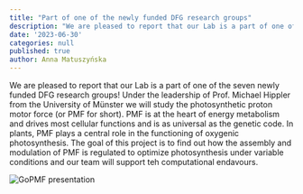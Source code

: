 ```yaml
---
title: "Part of one of the newly funded DFG research groups"
description: "We are pleased to report that our Lab is a part of one of the seven newly funded DFG research groups! Under the leadership of Prof. Michael Hippler from the University of Münster."
date: '2023-06-30'
categories: null
published: true
author: Anna Matuszyńska
---
```


We are pleased to report that our Lab is a part of one of the seven newly funded DFG research groups! Under the leadership of Prof. Michael Hippler from the University of Münster we will study the photosynthetic proton motor force (or PMF for short). PMF is at the heart of energy metabolism and drives most cellular functions and is as universal as the genetic code. In plants, PMF plays a central role in the functioning of oxygenic photosynthesis. The goal of this project is to find out how the assembly and modulation of PMF is regulated to optimize photosynthesis under variable conditions and our team will support teh computational endavours.

![GoPMF presentation](/news/dfg-funded.jpeg)
